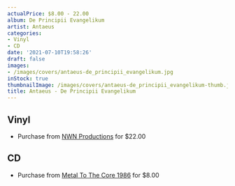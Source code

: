 ```yaml
---
actualPrice: $8.00 - 22.00
album: De Principii Evangelikum
artist: Antaeus
categories:
- Vinyl
- CD
date: '2021-07-10T19:58:26'
draft: false
images:
- /images/covers/antaeus-de_principii_evangelikum.jpg
inStock: true
thumbnailImage: /images/covers/antaeus-de_principii_evangelikum-thumb.jpg
title: Antaeus - De Principii Evangelikum
---
```


## Vinyl
* Purchase from [NWN Productions](http://shop.nwnprod.com/index.php?route=product/product&path=75&product_id=13593&sort=pd.name&order=ASC) for $22.00
## CD
* Purchase from [Metal To The Core 1986](https://metaltothecore1986.com/shop/antaeus-de-principii-evangelikum-cd/) for $8.00
